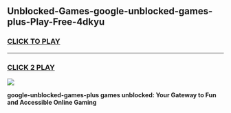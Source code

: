 
## Unblocked-Games-google-unblocked-games-plus-Play-Free-4dkyu
<h3>
<a href="https://premium76.site?title=google-unblocked-games-plus&ref=23A">CLICK TO PLAY</a></h3>
<hr>

<h3>
<a href="https://premium76.site?title=google-unblocked-games-plus&ref=23A">CLICK 2 PLAY</a>
  
</h3>

<a href="https://premium76.site?title=google-unblocked-games-plus&ref=23A"><img src="https://clearcache.store/games.png"></a>


**google-unblocked-games-plus games unblocked: Your Gateway to Fun and Accessible Online Gaming**
